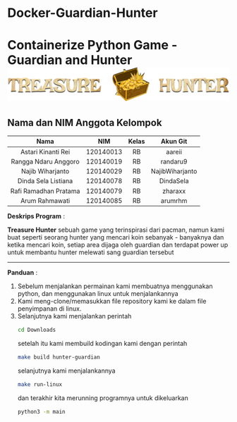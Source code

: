 # Docker-Guardian-Hunter
 
Containerize Python Game - Guardian and Hunter
![Img 1](Judul.png)
======================================

## Nama dan NIM Anggota Kelompok
| Nama | NIM | Kelas | Akun Git |
| :---: | :---: | :---: | :---: |
| Astari Kinanti Rei          | 120140013 | RB | aareii          |
| Rangga Ndaru Anggoro        | 120140019 | RB | randaru9        |
| Najib Wiharjanto            | 120140029 | RB | NajibWiharjanto |
| Dinda Sela Listiana         | 120140078 | RB | DindaSela       |
| Rafi Ramadhan Pratama       | 120140079 | RB | zharaxx         |
| Arum Rahmawati              | 120140085 | RB | arumrhm         |

**Deskrips Program** :

**Treasure Hunter** sebuah game yang terinspirasi dari pacman, namun kami buat seperti seorang hunter yang mencari koin sebanyak - banyaknya dan ketika mencari koin, setiap area dijaga oleh guardian dan terdapat power up untuk membantu hunter melewati sang guardian tersebut

***

**Panduan** :

1. Sebelum menjalankan permainan kami membuatnya menggunakan python, dan menggunakan linux untuk menjalankannya
2. Kami meng-clone/memasukkan file repository kami ke dalam file penyimpanan di linux.
3. Selanjutnya kami menjalankan perintah
    ``` bash
    cd Downloads
    ```
    setelah itu kami membuild kodingan kami dengan perintah
    ``` bash
    make build hunter-guardian
    ```
    selanjutnya kami menjalankannya
    ``` bash
    make run-linux
    ```
    dan terakhir kita merunning programnya untuk dikeluarkan
    ``` bash
    python3 -m main
    ```